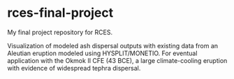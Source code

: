 # rces-final-project
My final project repository for RCES.

Visualization of modeled ash dispersal outputs with existing data from an Aleutian eruption modeled using HYSPLIT/MONETIO. For eventual application with the Okmok II CFE (43 BCE), a large climate-cooling eruption with evidence of widespread tephra dispersal.